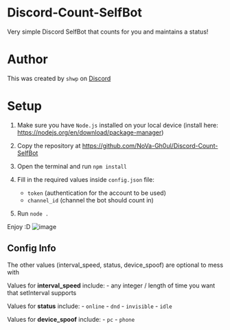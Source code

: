 # Discord-Count-SelfBot
Very simple Discord SelfBot that counts for you and maintains a status!

# Author

This was created by `shwp` on [Discord](https://discord.com/users/1014174658179899503)

# Setup

1. Make sure you have `Node.js` installed on your local device (install here: https://nodejs.org/en/download/package-manager)

2. Copy the repository at https://github.com/NoVa-Gh0ul/Discord-Count-SelfBot

3. Open the terminal and run `npm install`

4. Fill in the required values inside `config.json` file:
    - `token` (authentication for the account to be used)
    - `channel_id` (channel the bot should count in)

5. Run `node .`

Enjoy :D
![image](https://cdn.discordapp.com/attachments/1163134604295815320/1254900013293768824/image.png?ex=667b2c36&is=6679dab6&hm=6ec83c43cad1a2e8661436b238585555d7172e73f0d06d350ad949d752dc20f5&)

## Config Info

The other values (interval_speed, status, device_spoof) are optional to mess with

Values for **interval_speed** include:
    - any integer / length of time you want that setInterval supports

Values for **status** include:
    - `online`
    - `dnd`
    - `invisible`
    - `idle`

Values for **device_spoof** include:
    - `pc`
    - `phone`